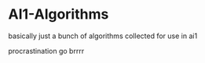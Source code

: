 # AI1-Algorithms

basically just a bunch of algorithms collected for use in ai1


procrastination go brrrr
